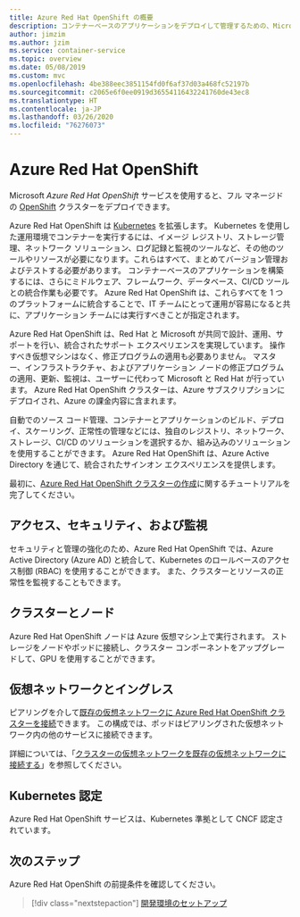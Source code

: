 ```yaml
---
title: Azure Red Hat OpenShift の概要
description: コンテナーベースのアプリケーションをデプロイして管理するための、Microsoft Azure Red Hat OpenShift の機能とメリットについて説明します。
author: jimzim
ms.author: jzim
ms.service: container-service
ms.topic: overview
ms.date: 05/08/2019
ms.custom: mvc
ms.openlocfilehash: 4be388eec3851154fd0f6af37d03a468fc52197b
ms.sourcegitcommit: c2065e6f0ee0919d36554116432241760de43ec8
ms.translationtype: HT
ms.contentlocale: ja-JP
ms.lasthandoff: 03/26/2020
ms.locfileid: "76276073"
---
```

# <a name="azure-red-hat-openshift"></a>Azure Red Hat OpenShift

Microsoft *Azure Red Hat OpenShift* サービスを使用すると、フル マネージドの [OpenShift](https://www.openshift.com/) クラスターをデプロイできます。

Azure Red Hat OpenShift は [Kubernetes](https://kubernetes.io/) を拡張します。 Kubernetes を使用した運用環境でコンテナーを実行するには、イメージ レジストリ、ストレージ管理、ネットワーク ソリューション、ログ記録と監視のツールなど、その他のツールやリソースが必要になります。これらはすべて、まとめてバージョン管理およびテストする必要があります。 コンテナーベースのアプリケーションを構築するには、さらにミドルウェア、フレームワーク、データベース、CI/CD ツールとの統合作業も必要です。 Azure Red Hat OpenShift は、これらすべてを 1 つのプラットフォームに統合することで、IT チームにとって運用が容易になると共に、アプリケーション チームには実行すべきことが指定されます。

Azure Red Hat OpenShift は、Red Hat と Microsoft が共同で設計、運用、サポートを行い、統合されたサポート エクスペリエンスを実現しています。 操作すべき仮想マシンはなく、修正プログラムの適用も必要ありません。 マスター、インフラストラクチャ、およびアプリケーション ノードの修正プログラムの適用、更新、監視は、ユーザーに代わって Microsoft と Red Hat が行っています。 Azure Red Hat OpenShift クラスターは、Azure サブスクリプションにデプロイされ、Azure の課金内容に含まれます。

自動でのソース コード管理、コンテナーとアプリケーションのビルド、デプロイ、スケーリング、正常性の管理などには、独自のレジストリ、ネットワーク、ストレージ、CI/CD のソリューションを選択するか、組み込みのソリューションを使用することができます。 Azure Red Hat OpenShift は、Azure Active Directory を通じて、統合されたサインオン エクスペリエンスを提供します。

最初に、[Azure Red Hat OpenShift クラスターの作成](tutorial-create-cluster.md)に関するチュートリアルを完了してください。

## <a name="access-security-and-monitoring"></a>アクセス、セキュリティ、および監視

セキュリティと管理の強化のため、Azure Red Hat OpenShift では、Azure Active Directory (Azure AD) と統合して、Kubernetes のロールベースのアクセス制御 (RBAC) を使用することができます。 また、クラスターとリソースの正常性を監視することもできます。

## <a name="cluster-and-node"></a>クラスターとノード

Azure Red Hat OpenShift ノードは Azure 仮想マシン上で実行されます。 ストレージをノードやポッドに接続し、クラスター コンポーネントをアップグレードして、GPU を使用することができます。

## <a name="virtual-networks-and-ingress"></a>仮想ネットワークとイングレス

ピアリングを介して[既存の仮想ネットワークに Azure Red Hat OpenShift クラスターを接続](https://docs.microsoft.com/azure/openshift/tutorial-create-cluster#optional-connect-the-clusters-virtual-network-to-an-existing-virtual-network)できます。 この構成では、ポッドはピアリングされた仮想ネットワーク内の他のサービスに接続できます。

詳細については、「[クラスターの仮想ネットワークを既存の仮想ネットワークに接続する](tutorial-create-cluster.md#optional-connect-the-clusters-virtual-network-to-an-existing-virtual-network)」を参照してください。

## <a name="kubernetes-certification"></a>Kubernetes 認定

Azure Red Hat OpenShift サービスは、Kubernetes 準拠として CNCF 認定されています。

## <a name="next-steps"></a>次のステップ

Azure Red Hat OpenShift の前提条件を確認してください。

> [!div class="nextstepaction"]
> [開発環境のセットアップ](howto-setup-environment.md)
